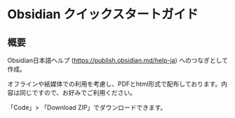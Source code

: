 # Obsidian クイックスタートガイド

## 概要

Obsidian日本語ヘルプ (https://publish.obsidian.md/help-ja) へのつなぎとして作成。

オフラインや紙媒体での利用を考慮し、PDFとhtml形式で配布しております。内容は同じですので、お好みでご利用ください。

「Code」> 「Download ZIP」でダウンロードできます。


